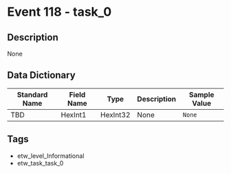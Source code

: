 # Event 118 - task_0

## Description
None

## Data Dictionary
|Standard Name|Field Name|Type|Description|Sample Value|
|---|---|---|---|---|
|TBD|HexInt1|HexInt32|None|`None`|

## Tags
* etw_level_Informational
* etw_task_task_0